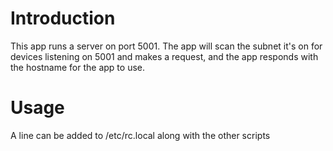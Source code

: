 # Introduction #
This app runs a server on port 5001. The app will scan the subnet it's on for devices listening on 5001 and makes a request, and the app responds with the hostname for the app to use.

# Usage #
A line can be added to /etc/rc.local along with the other scripts
